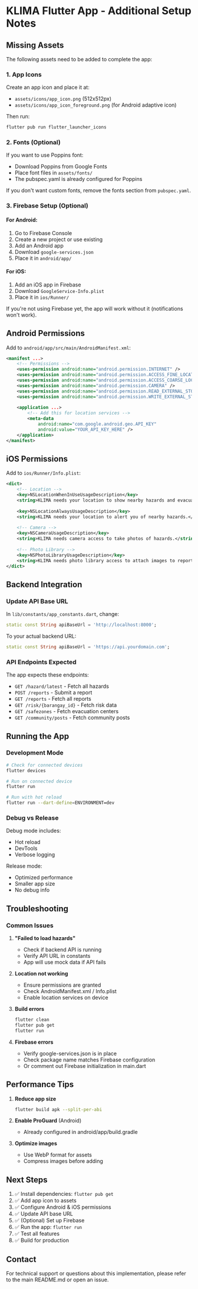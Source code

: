 # KLIMA Flutter App - Additional Setup Notes

## Missing Assets

The following assets need to be added to complete the app:

### 1. App Icons
Create an app icon and place it at:
- `assets/icons/app_icon.png` (512x512px)
- `assets/icons/app_icon_foreground.png` (for Android adaptive icon)

Then run:
```bash
flutter pub run flutter_launcher_icons
```

### 2. Fonts (Optional)
If you want to use Poppins font:
- Download Poppins from Google Fonts
- Place font files in `assets/fonts/`
- The pubspec.yaml is already configured for Poppins

If you don't want custom fonts, remove the fonts section from `pubspec.yaml`.

### 3. Firebase Setup (Optional)

#### For Android:
1. Go to Firebase Console
2. Create a new project or use existing
3. Add an Android app
4. Download `google-services.json`
5. Place it in `android/app/`

#### For iOS:
1. Add an iOS app in Firebase
2. Download `GoogleService-Info.plist`
3. Place it in `ios/Runner/`

If you're not using Firebase yet, the app will work without it (notifications won't work).

## Android Permissions

Add to `android/app/src/main/AndroidManifest.xml`:

```xml
<manifest ...>
    <!-- Permissions -->
    <uses-permission android:name="android.permission.INTERNET" />
    <uses-permission android:name="android.permission.ACCESS_FINE_LOCATION" />
    <uses-permission android:name="android.permission.ACCESS_COARSE_LOCATION" />
    <uses-permission android:name="android.permission.CAMERA" />
    <uses-permission android:name="android.permission.READ_EXTERNAL_STORAGE" />
    <uses-permission android:name="android.permission.WRITE_EXTERNAL_STORAGE" />
    
    <application ...>
        <!-- Add this for location services -->
        <meta-data
            android:name="com.google.android.geo.API_KEY"
            android:value="YOUR_API_KEY_HERE" />
    </application>
</manifest>
```

## iOS Permissions

Add to `ios/Runner/Info.plist`:

```xml
<dict>
    <!-- Location -->
    <key>NSLocationWhenInUseUsageDescription</key>
    <string>KLIMA needs your location to show nearby hazards and evacuation routes.</string>
    
    <key>NSLocationAlwaysUsageDescription</key>
    <string>KLIMA needs your location to alert you of nearby hazards.</string>
    
    <!-- Camera -->
    <key>NSCameraUsageDescription</key>
    <string>KLIMA needs camera access to take photos of hazards.</string>
    
    <!-- Photo Library -->
    <key>NSPhotoLibraryUsageDescription</key>
    <string>KLIMA needs photo library access to attach images to reports.</string>
</dict>
```

## Backend Integration

### Update API Base URL

In `lib/constants/app_constants.dart`, change:
```dart
static const String apiBaseUrl = 'http://localhost:8000';
```

To your actual backend URL:
```dart
static const String apiBaseUrl = 'https://api.yourdomain.com';
```

### API Endpoints Expected

The app expects these endpoints:
- `GET /hazard/latest` - Fetch all hazards
- `POST /reports` - Submit a report
- `GET /reports` - Fetch all reports
- `GET /risk/{barangay_id}` - Fetch risk data
- `GET /safezones` - Fetch evacuation centers
- `GET /community/posts` - Fetch community posts

## Running the App

### Development Mode
```bash
# Check for connected devices
flutter devices

# Run on connected device
flutter run

# Run with hot reload
flutter run --dart-define=ENVIRONMENT=dev
```

### Debug vs Release

Debug mode includes:
- Hot reload
- DevTools
- Verbose logging

Release mode:
- Optimized performance
- Smaller app size
- No debug info

## Troubleshooting

### Common Issues

1. **"Failed to load hazards"**
   - Check if backend API is running
   - Verify API URL in constants
   - App will use mock data if API fails

2. **Location not working**
   - Ensure permissions are granted
   - Check AndroidManifest.xml / Info.plist
   - Enable location services on device

3. **Build errors**
   ```bash
   flutter clean
   flutter pub get
   flutter run
   ```

4. **Firebase errors**
   - Verify google-services.json is in place
   - Check package name matches Firebase configuration
   - Or comment out Firebase initialization in main.dart

## Performance Tips

1. **Reduce app size**
   ```bash
   flutter build apk --split-per-abi
   ```

2. **Enable ProGuard** (Android)
   - Already configured in android/app/build.gradle

3. **Optimize images**
   - Use WebP format for assets
   - Compress images before adding

## Next Steps

1. ✅ Install dependencies: `flutter pub get`
2. ✅ Add app icon to assets
3. ✅ Configure Android & iOS permissions
4. ✅ Update API base URL
5. ✅ (Optional) Set up Firebase
6. ✅ Run the app: `flutter run`
7. ✅ Test all features
8. ✅ Build for production

## Contact

For technical support or questions about this implementation, please refer to the main README.md or open an issue.
